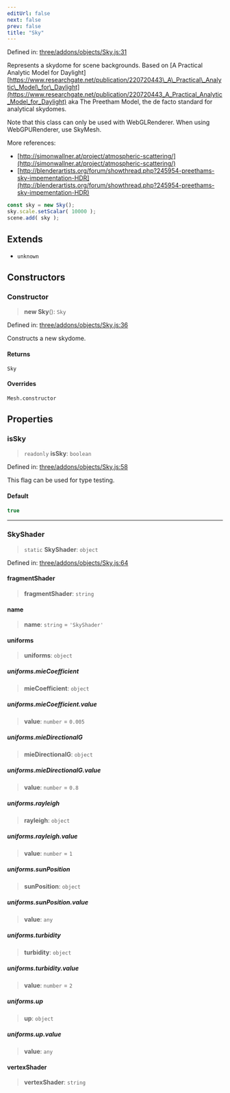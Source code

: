 ```yaml
---
editUrl: false
next: false
prev: false
title: "Sky"
---
```


Defined in: [three/addons/objects/Sky.js:31](https://github.com/DefinitelyMaybe/three-i18n/blob/fa57b79433d1c349ffb23a78727299c8d4190136/three/addons/objects/Sky.js#L31)

Represents a skydome for scene backgrounds. Based on [A Practical Analytic Model for Daylight][https://www.researchgate.net/publication/220720443\_A\_Practical\_Analytic\_Model\_for\_Daylight](https://www.researchgate.net/publication/220720443_A_Practical_Analytic_Model_for_Daylight)
aka The Preetham Model, the de facto standard for analytical skydomes.

Note that this class can only be used with WebGLRenderer.
When using WebGPURenderer, use SkyMesh.

More references:

- [http://simonwallner.at/project/atmospheric-scattering/](http://simonwallner.at/project/atmospheric-scattering/)
- [http://blenderartists.org/forum/showthread.php?245954-preethams-sky-impementation-HDR](http://blenderartists.org/forum/showthread.php?245954-preethams-sky-impementation-HDR)

```js
const sky = new Sky();
sky.scale.setScalar( 10000 );
scene.add( sky );
```

## Extends

- `unknown`

## Constructors

### Constructor

> **new Sky**(): `Sky`

Defined in: [three/addons/objects/Sky.js:36](https://github.com/DefinitelyMaybe/three-i18n/blob/fa57b79433d1c349ffb23a78727299c8d4190136/three/addons/objects/Sky.js#L36)

Constructs a new skydome.

#### Returns

`Sky`

#### Overrides

`Mesh.constructor`

## Properties

### isSky

> `readonly` **isSky**: `boolean`

Defined in: [three/addons/objects/Sky.js:58](https://github.com/DefinitelyMaybe/three-i18n/blob/fa57b79433d1c349ffb23a78727299c8d4190136/three/addons/objects/Sky.js#L58)

This flag can be used for type testing.

#### Default

```ts
true
```

***

### SkyShader

> `static` **SkyShader**: `object`

Defined in: [three/addons/objects/Sky.js:64](https://github.com/DefinitelyMaybe/three-i18n/blob/fa57b79433d1c349ffb23a78727299c8d4190136/three/addons/objects/Sky.js#L64)

#### fragmentShader

> **fragmentShader**: `string`

#### name

> **name**: `string` = `'SkyShader'`

#### uniforms

> **uniforms**: `object`

##### uniforms.mieCoefficient

> **mieCoefficient**: `object`

##### uniforms.mieCoefficient.value

> **value**: `number` = `0.005`

##### uniforms.mieDirectionalG

> **mieDirectionalG**: `object`

##### uniforms.mieDirectionalG.value

> **value**: `number` = `0.8`

##### uniforms.rayleigh

> **rayleigh**: `object`

##### uniforms.rayleigh.value

> **value**: `number` = `1`

##### uniforms.sunPosition

> **sunPosition**: `object`

##### uniforms.sunPosition.value

> **value**: `any`

##### uniforms.turbidity

> **turbidity**: `object`

##### uniforms.turbidity.value

> **value**: `number` = `2`

##### uniforms.up

> **up**: `object`

##### uniforms.up.value

> **value**: `any`

#### vertexShader

> **vertexShader**: `string`
